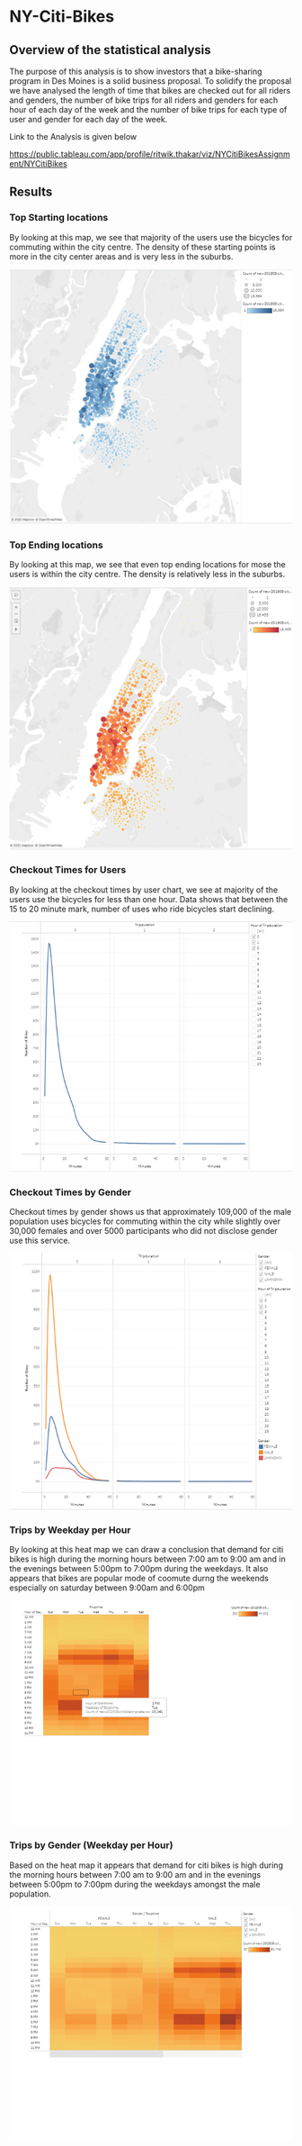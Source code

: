 # NY-Citi-Bikes

## Overview of the statistical analysis
The purpose of this analysis is to show investors that a bike-sharing program in Des Moines is a solid business proposal. To solidify the proposal we have analysed the length of time that bikes are checked out for all riders and genders, the number of bike trips for all riders and genders for each hour of each day of the week and the number of bike trips for each type of user and gender for each day of the week.

Link to the Analysis is given below

https://public.tableau.com/app/profile/ritwik.thakar/viz/NYCitiBikesAssignment/NYCitiBikes


## Results 

### Top Starting locations

By looking at this map, we see that majority of the users use the bicycles for commuting within the city centre. The density of these starting points is more in the city center areas and is very less in the suburbs.

![img1](https://github.com/ritwikthakar/NY-Citi-Bikes/blob/main/Images/img1.PNG)


### Top Ending locations

By looking at this map, we see that even top ending locations for mose the users is within the city centre. The density is relatively less in the suburbs.

![img2](https://github.com/ritwikthakar/NY-Citi-Bikes/blob/main/Images/img2.PNG)


### Checkout Times for Users

By looking at the checkout times by user chart, we see at majority of the users use the bicycles for less than one hour. Data shows that between the 15 to 20 minute mark, number of uses who ride bicycles start declining.

![img3](https://github.com/ritwikthakar/NY-Citi-Bikes/blob/main/Images/img3.PNG)


### Checkout Times by Gender

Checkout times by gender shows us that approximately 109,000 of the male population uses bicycles for commuting within the city while slightly over 30,000 females and over 5000 participants who did not disclose gender use this service.  

![img4](https://github.com/ritwikthakar/NY-Citi-Bikes/blob/main/Images/img4.PNG)


### Trips by Weekday per Hour

By looking at this heat map we can draw a conclusion that demand for citi bikes is high during the morning hours between 7:00 am to 9:00 am and in the evenings between 5:00pm to 7:00pm during the weekdays. It also appears that bikes are popular mode of coomute durng the weekends especially on saturday between 9:00am and 6:00pm

![img5](https://github.com/ritwikthakar/NY-Citi-Bikes/blob/main/Images/img5.PNG)


### Trips by Gender (Weekday per Hour)

Based on the heat map it appears that demand for citi bikes is high during the morning hours between 7:00 am to 9:00 am and in the evenings between 5:00pm to 7:00pm during the weekdays amongst the male population. 

![img6](https://github.com/ritwikthakar/NY-Citi-Bikes/blob/main/Images/img6.PNG)


